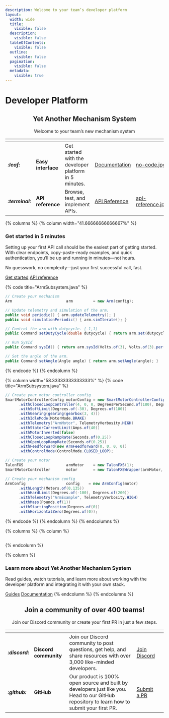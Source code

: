 ```yaml
---
description: Welcome to your team’s developer platform
layout:
  width: wide
  title:
    visible: false
  description:
    visible: false
  tableOfContents:
    visible: false
  outline:
    visible: false
  pagination:
    visible: false
  metadata:
    visible: true
---
```


# Developer Platform

<h2 align="center">Yet Another Mechanism System</h2>

<p align="center">Welcome to your team’s new mechanism system</p>

<table data-card-size="large" data-view="cards"><thead><tr><th></th><th></th><th></th><th data-hidden data-card-target data-type="content-ref"></th><th data-hidden data-card-cover data-type="files"></th></tr></thead><tbody><tr><td><h4><i class="fa-leaf">:leaf:</i></h4></td><td><strong>Easy interface</strong></td><td>Get started with the developer platform in 5 minutes.</td><td><a href="https://app.gitbook.com/o/MwECAyhaWCMK5V9K79gd/s/ZM0CFmYiQzcrY4zDcTtZ/">Documentation</a></td><td><a href=".gitbook/assets/no-code.jpg">no-code.jpg</a></td></tr><tr><td><h4><i class="fa-terminal">:terminal:</i></h4></td><td><strong>API reference</strong></td><td>Browse, test, and implement APIs.</td><td><a href="https://app.gitbook.com/o/MwECAyhaWCMK5V9K79gd/s/ezOwaXLQ3h1N7tr3zYnj/">API Reference</a></td><td><a href=".gitbook/assets/api-reference.jpg">api-reference.jpg</a></td></tr></tbody></table>

{% columns %}
{% column width="41.66666666666667%" %}
### Get started in 5 minutes

Setting up your first API call should be the easiest part of getting started. With clear endpoints, copy-paste-ready examples, and quick authentication, you’ll be up and running in minutes—not hours.

No guesswork, no complexity—just your first successful call, fast.

<a href="https://app.gitbook.com/o/MwECAyhaWCMK5V9K79gd/s/ZM0CFmYiQzcrY4zDcTtZ/" class="button primary" data-icon="rocket-launch">Get started</a> <a href="https://app.gitbook.com/o/MwECAyhaWCMK5V9K79gd/s/ezOwaXLQ3h1N7tr3zYnj/" class="button secondary" data-icon="terminal">API reference</a>

{% code title="ArmSubsystem.java" %}
```java
// Create your mechanism
Arm                        arm         = new Arm(config);

// Update telemetry and simulation of the arm.
public void periodic() { arm.updateTelemetry(); }
public void simulationPeriodic() { arm.simIterate(); }

// Control the arm with dutycycle. [-1,1]
public Command setDutyCycle(double dutycycle) { return arm.set(dutycycle); }

// Run SysId
public Command sysId() { return arm.sysId(Volts.of(3), Volts.of(3).per(Second), Second.of(30)); }

// Set the angle of the arm.
public Command setAngle(Angle angle) { return arm.setAngle(angle); }
```
{% endcode %}
{% endcolumn %}

{% column width="58.33333333333333%" %}
{% code title="ArmSubsystem.java" %}
```java
// Create your motor controller config
SmartMotorControllerConfig motorConfig = new SmartMotorControllerConfig(this)
      .withClosedLoopController(4, 0, 0, DegreesPerSecond.of(180), DegreesPerSecondPerSecond.of(90))
      .withSoftLimit(Degrees.of(-30), Degrees.of(100))
      .withGearing(gearing(gearbox(3, 4)))
      .withIdleMode(MotorMode.BRAKE)
      .withTelemetry("ArmMotor", TelemetryVerbosity.HIGH)
      .withStatorCurrentLimit(Amps.of(40))
      .withMotorInverted(false)
      .withClosedLoopRampRate(Seconds.of(0.25))
      .withOpenLoopRampRate(Seconds.of(0.25))
      .withFeedforward(new ArmFeedforward(0, 0, 0, 0))
      .withControlMode(ControlMode.CLOSED_LOOP);

// Create your motor
TalonFXS                   armMotor    = new TalonFXS(1);
SmartMotorController       motor       = new TalonFXSWrapper(armMotor, DCMotor.getNEO(1), motorConfig);

// Create your mechanism config
ArmConfig                  config    = new ArmConfig(motor)
      .withLength(Meters.of(0.135))
      .withHardLimit(Degrees.of(-100), Degrees.of(200))
      .withTelemetry("ArmExample", TelemetryVerbosity.HIGH)
      .withMass(Pounds.of(1))
      .withStartingPosition(Degrees.of(0))
      .withHorizontalZero(Degrees.of(0));
```
{% endcode %}
{% endcolumn %}
{% endcolumns %}

{% columns %}
{% column %}
<figure><img src="https://gitbookio.github.io/onboarding-template-images/placeholder.png" alt=""><figcaption></figcaption></figure>
{% endcolumn %}

{% column %}
### Learn more about Yet Another Mechanism System

Read guides, watch tutorials, and learn more about working with the developer platform and integrating it with your own stack.

<a href="https://app.gitbook.com/o/MwECAyhaWCMK5V9K79gd/s/unoQcLkz5R1wNeAuLySo/" class="button primary" data-icon="book-open">Guides</a> <a href="https://app.gitbook.com/o/MwECAyhaWCMK5V9K79gd/s/ZM0CFmYiQzcrY4zDcTtZ/" class="button secondary" data-icon="book">Documentation</a>
{% endcolumn %}
{% endcolumns %}

<h2 align="center">Join a community of over 400 teams!</h2>

<p align="center">Join our Discord community or create your first PR in just a few steps.</p>

<table data-card-size="large" data-view="cards"><thead><tr><th></th><th></th><th></th><th></th><th data-hidden data-card-cover data-type="files"></th></tr></thead><tbody><tr><td><h4><i class="fa-discord">:discord:</i></h4></td><td><strong>Discord community</strong></td><td>Join our Discord community to post questions, get help, and share resources with over 3,000 like-minded developers.</td><td><a href="https://discord.gg/yagsl" class="button secondary">Join Discord</a></td><td></td></tr><tr><td><h4><i class="fa-github">:github:</i></h4></td><td><strong>GitHub</strong></td><td>Our product is 100% open source and built by developers just like you. Head to our GitHub repository to learn how to submit your first PR.</td><td><a href="https://github.com/Yet-Another-Software-Suite/YAMS/pulls" class="button secondary">Submit a PR</a></td><td></td></tr></tbody></table>
